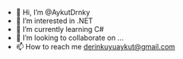 - 👋 Hi, I’m @AykutDrnky
- 👀 I’m interested in .NET
- 🌱 I’m currently learning C#
- 💞️ I’m looking to collaborate on ...
- 📫 How to reach me derinkuyuaykut@gmail.com

<!---
DrnkyBeers/DrnkyBeers is a ✨ special ✨ repository because its `README.md` (this file) appears on your GitHub profile.
You can click the Preview link to take a look at your changes.
--->
